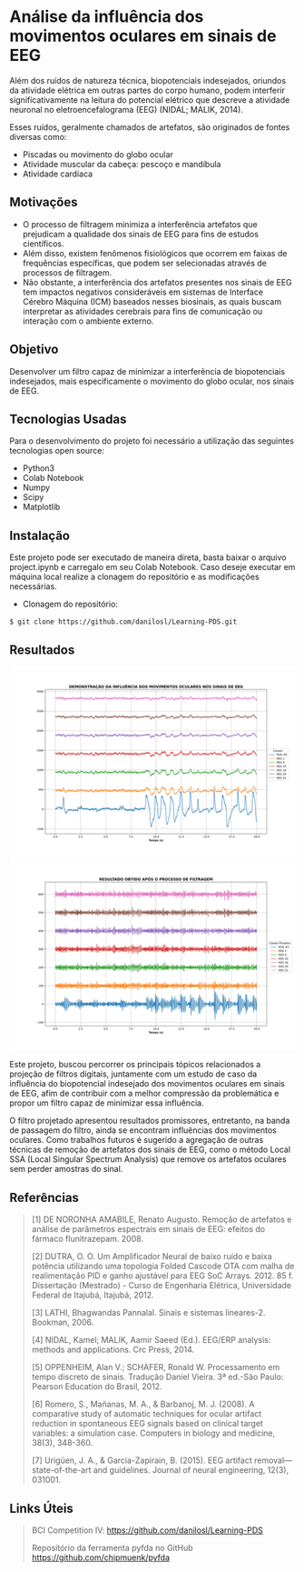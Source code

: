 # Análise da influência dos movimentos oculares em sinais de EEG

Além dos ruídos de natureza técnica, biopotenciais indesejados, oriundos da atividade elétrica em outras partes do corpo humano, podem interferir significativamente na leitura do potencial elétrico que descreve a atividade neuronal no eletroencefalograma (EEG) (NIDAL; MALIK, 2014).

Esses ruídos, geralmente chamados de artefatos, são originados de fontes diversas como:
- Piscadas ou movimento do globo ocular
- Atividade muscular da cabeça: pescoço e mandíbula
- Atividade cardíaca

## Motivações

- O processo de filtragem minimiza a interferência artefatos que prejudicam a qualidade dos sinais de EEG para fins de estudos científicos.
- Além disso, existem fenômenos fisiológicos que ocorrem em faixas de frequências específicas, que podem ser selecionadas através de processos de filtragem.
- Não obstante, a interferência dos artefatos presentes nos sinais de EEG tem impactos negativos consideráveis em sistemas de Interface Cérebro Máquina (ICM) baseados nesses biosinais, as quais buscam interpretar as atividades cerebrais para fins de comunicação ou interação com o ambiente externo.

## Objetivo

Desenvolver um filtro capaz de minimizar a interferência de biopotenciais indesejados, mais especificamente o movimento do globo ocular, nos sinais de EEG.

## Tecnologias Usadas

Para o desenvolvimento do projeto foi necessário a utilização das seguintes tecnologias open source:

- Python3
- Colab Notebook
- Numpy
- Scipy
- Matplotlib

## Instalação

Este projeto pode ser executado de maneira direta, basta baixar o arquivo project.ipynb e carregalo em seu Colab Notebook.
Caso deseje executar em máquina local realize a clonagem do repositório e as modificações necessárias.

 - Clonagem do repositório:
```shell
$ git clone https://github.com/danilosl/Learning-PDS.git
```

## Resultados

<p align="center">
  <img src="https://github.com/danilosl/Learning-PDS/raw/main/img/sinais_brutos.svg"/>
  <img src="https://github.com/danilosl/Learning-PDS/raw/main/img/sinais_filtrados.svg"/>
</p>

Este projeto, buscou percorrer os principais tópicos relacionados a projeção de filtros digitais, juntamente com um estudo de caso da influência do biopotencial indesejado dos movimentos oculares em sinais de EEG, afim de contribuir com a melhor compressão da problemática e propor um filtro capaz de minimizar essa influência.

O filtro projetado apresentou resultados promissores, entretanto, na banda de passagem do filtro, ainda se encontram influências dos movimentos oculares. Como trabalhos futuros é sugerido a agregação de outras técnicas de remoção de artefatos dos sinais de EEG, como o método Local SSA (Local Singular Spectrum Analysis) que remove os artefatos oculares sem perder amostras do sinal.

## Referências

>[1] DE NORONHA AMABILE, Renato Augusto. Remoção de artefatos e análise de parâmetros espectrais em sinais de EEG: efeitos do fármaco flunitrazepam. 2008.
>
>[2] DUTRA, O. O. Um Amplificador Neural de baixo ruído e baixa potência utilizando uma topologia Folded Cascode OTA com malha de realimentação PID e ganho ajustável para EEG SoC Arrays. 2012. 85 f. Dissertação (Mestrado) - Curso de Engenharia Elétrica, Universidade Federal de Itajubá, Itajubá, 2012.
>
>[3] LATHI, Bhagwandas Pannalal. Sinais e sistemas lineares-2. Bookman, 2006.
>
>[4] NIDAL, Kamel; MALIK, Aamir Saeed (Ed.). EEG/ERP analysis: methods and applications. Crc Press, 2014.
>
>[5] OPPENHEIM, Alan V.; SCHAFER, Ronald W. Processamento em tempo discreto de sinais. Tradução Daniel Vieira. 3ª ed.-São Paulo: Pearson Education do Brasil, 2012.
>
>[6] Romero, S., Mañanas, M. A., & Barbanoj, M. J. (2008). A comparative study of automatic techniques for ocular artifact reduction in spontaneous EEG signals based on clinical target variables: a simulation case. Computers in biology and medicine, 38(3), 348-360.
>
>[7] Urigüen, J. A., & Garcia-Zapirain, B. (2015). EEG artifact removal—state-of-the-art and guidelines. Journal of neural engineering, 12(3), 031001.

## Links Úteis
>BCI Competition IV:
>https://github.com/danilosl/Learning-PDS
>
>Repositório da ferramenta pyfda no GitHub
>https://github.com/chipmuenk/pyfda
